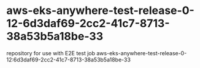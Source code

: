# aws-eks-anywhere-test-release-0-12-6d3daf69-2cc2-41c7-8713-38a53b5a18be-33
repository for use with E2E test job aws-eks-anywhere-test-release-0-12:6d3daf69-2cc2-41c7-8713-38a53b5a18be-33
